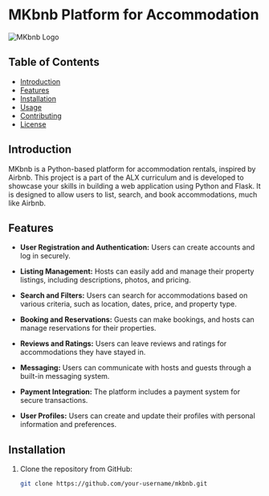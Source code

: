 # MKbnb Platform for Accommodation

![MKbnb Logo](https://example.com/mkbnb-logo.png)

## Table of Contents

- [Introduction](#introduction)
- [Features](#features)
- [Installation](#installation)
- [Usage](#usage)
- [Contributing](#contributing)
- [License](#license)

## Introduction

MKbnb is a Python-based platform for accommodation rentals, inspired by Airbnb. This project is a part of the ALX curriculum and is developed to showcase your skills in building a web application using Python and Flask. It is designed to allow users to list, search, and book accommodations, much like Airbnb.

## Features

- **User Registration and Authentication:** Users can create accounts and log in securely.

- **Listing Management:** Hosts can easily add and manage their property listings, including descriptions, photos, and pricing.

- **Search and Filters:** Users can search for accommodations based on various criteria, such as location, dates, price, and property type.

- **Booking and Reservations:** Guests can make bookings, and hosts can manage reservations for their properties.

- **Reviews and Ratings:** Users can leave reviews and ratings for accommodations they have stayed in.

- **Messaging:** Users can communicate with hosts and guests through a built-in messaging system.

- **Payment Integration:** The platform includes a payment system for secure transactions.

- **User Profiles:** Users can create and update their profiles with personal information and preferences.

## Installation

1. Clone the repository from GitHub:

   ```bash
   git clone https://github.com/your-username/mkbnb.git


